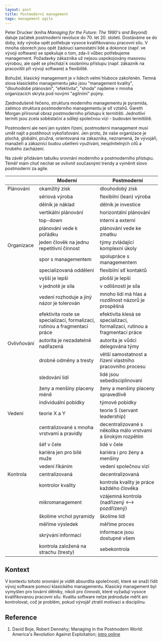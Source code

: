 ```yaml
---
layout: post
title: Postmoderní management
tags: management agile
---
```


Peter Drucker (kniha *Managing for the Future: The 1990's and Beyond*) datuje začátek
postmoderní revoluce do 70. let 20. století.
Dostáváme se do doby, kdy výroba opět potřebuje vysoce kvalifikovanou pracovní sílu.
V mnoha oborech jsou opět žádoucí samostatní lidé a dokonce (např. ve vývoji software)
se spekuluje o tom, zda-li vůbec potřebujeme management.
Požadavky zákazníka už nejsou uspokojovány masovou výrobou, ale opět se přechází
k osobnímu přístupu (např. zákazník na pracovišti při vývoji software) a flexibilitě.

Bohužel, klasický management je v lidech velmi hluboce zakořeněn. Temná slova klasického
managementu jako jsou "management kvality", "dlouhodobé plánování", "efektivita", "shoda"
najdeme v mnoha organizacích skryta pod novými "agilními" pojmy.

Zjednodušeně řečeno, struktura moderního managementu je pyramida,
zatímco struktura postmoderního managementu je síť vztahů.
Gareth Morgan přirovnal obraz postmoderního přístupu k termitišti. Jednotliví
termiti jsou zcela soběstační a sdílejí společnou vizi - budování termitiště.

Postmoderní ale není jen systém řízení, postmoderní management musí umět najít
a postihnout vykořisťování. Jen proto, že vaše organizace je plochá, globální, pružná,
orientovaná na zákazníka, neznamená, že vývojáři, manažeři a zákazníci budou ušetřeni 
využívání, nesplnitelných cílů a hrubého zacházení.

Na závěr přidávám tabulku srovnání moderního a postmoderního přístupu.
Téměř mám chuť nechat se ovlivnit současnými trendy a vyměnit slovo postmoderní za agile.

|             | Moderní   | Postmoderní |
|-------------|-----------|-------------|
| Plánování   | okamžitý zisk | dlouhodobý zisk |
|             | sériová výroba | flexibilní (lean) výroba |
|             | dělník je náklad | dělník je investice |
|             | vertikální plánování | horizontální plánování |
|             | top-down | interní a externí |
|             | plánování vede k pořádku | plánování vede ke zmatku |
| Organizace  | jeden člověk na jednu repetitivní činnost | týmy zvládající komplexní úkoly |
|             | spor s managementem | spolupráce s managementem |
|             | specializovaná oddělení | flexibilní síť kontaktů |
|             | vyšší je lepší | plošší je lepší |
|             | v jednotě je síla | v odlišnosti je síla |
|             | vedení rozhoduje a jiný názor je tolerován | mnoho lidí má hlas a rozdílnost názorů je prospěšná |
|             | efektivita roste se specializací, formalizací, rutinou a fragmentací práce | efektivita klesá se specializací, formalizací, rutinou a fragmentací práce |
| Ovlivňování | autorita je nezadatelně nadřazená | autorita je vůdci delegována týmy |
|             | drobné odměny a tresty | větší samostatnost a řízení vlastního pracovního procesu |
|             | sledování lidí | lidé jsou sebedisciplinovaní |
|             | ženy a menšiny placeny méně | ženy a menšiny placeny spravedlivě |
|             | individuální pobídky | týmové pobídky |
| Vedení      | teorie X a Y | teorie S (servant leadership) |
|             | centralizované s mnoha vrstvami a pravidly | decentralizované s několika málo vrstvami a širokým rozpětím |
|             | šéf v čele | lidé v čele |
|             | kariéra jen pro bílé muže | kariéra i pro ženy a menšiny |
|             | vedení říkáním | vedení společnou vizí |
| Kontrola    | centralizovaná | decentralizovaná |
|             | kontrolor kvality | kontrola kvality je práce každého člověka |
|             | mikromanagement | vzájemná kontrola (nadřízený <--> pozdřízený) |
|             | školíme vrchol pyramidy | školíme lidi |
|             | měříme výsledek | měříme proces |
|             | skrývání informací | informace jsou dostupné všem |
|             | kontrola založená na strachu (tresty) | sebekontrola |

## Kontext

V kontextu tohoto srovnání je vidět absurdita společností, které se snaží řídit
vývoj software pomocí klasického managementu. Klasický management byl vymyšlen pro tovární dělníky,
nikoli pro činnosti, které vyžadují vysoce kvalifikovanou pracovní sílu. Kvalitu software
nelze jednoduše měřit ani kontrolovat, což je problém, pokud vývojář ztratil motivaci a disciplínu.

## Reference

1. David Boje, Robert Dennehy; Managing in the Postmodern World: America's Revolution Against Exploitation; [intro online](https://business.nmsu.edu/~dboje/pages/INTRO.html)
